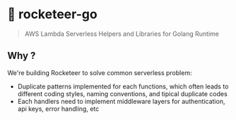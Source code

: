 # 🚀 rocketeer-go

> AWS Lambda Serverless Helpers and Libraries for Golang Runtime

## Why ?

We're building Rocketeer to solve common serverless problem:

- Duplicate patterns implemented for each functions, which often leads to different coding styles, naming conventions, and tipical duplicate codes
- Each handlers need to implement middleware layers for authentication, api keys, error handling, etc